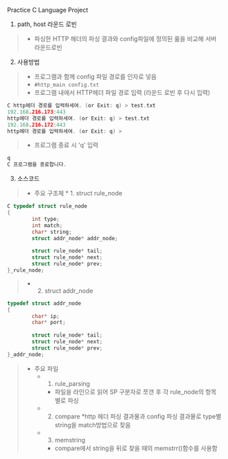 Practice C Language Project

1. path, host 라운드 로빈
>	* 파싱한 HTTP 헤더의 파싱 결과와 config파일에 정의된 룰을 비교해 서버 라운드로빈

2. 사용방법
>	* 프로그램과 함께 config 파일 경로를 인자로 넣음
>	* ``` #http_main config.txt ```
>	* 프로그램 내에서 HTTP헤더 파일 경로 입력 (라운드 로빈 후 다시 입력)
~~~ C
C http헤더 경로를 입력하세여. (or Exit: q) > test.txt
192.168.216.173:443
http헤더 경로를 입력하세여. (or Exit: q) > test.txt
192.168.216.172:443
http헤더 경로를 입력하세여. (or Exit: q) > 
~~~
> * 프로그램 종료 시 'q' 입력
~~~ C
q
C 프로그램을 종료합니다.
~~~

3. 소스코드
> * 주요 구조체
	* 1. struct rule_node
~~~ C
C typedef struct rule_node
{
 		int type;
 		int match;
		char* string;
 		struct addr_node* addr_node;
		 
		struct rule_node* tail;
		struct rule_node* next;
		struct rule_node* prev;
}_rule_node;
~~~
>	* 2. struct addr_node
~~~ C
typedef struct addr_node
{
 		char* ip;
		char* port;
		
		struct rule_node* tail;
 		struct rule_node* next;
 		struct rule_node* prev;
}_addr_node;
~~~
> * 주요 파일
>	* 1. rule_parsing
>		* 파일을 라인으로 읽어 SP 구분자로 쪼갠 후 각 rule_node의 항목 별로 파싱
>	* 2. compare
>		*http 헤더 파싱 결과물과 config 파싱 결과물로 type별 string을 match방법으로 찾음
>	* 3. memstring
>		* compare에서 string을 뒤로 찾을 때의 memstrr()함수를 사용함
